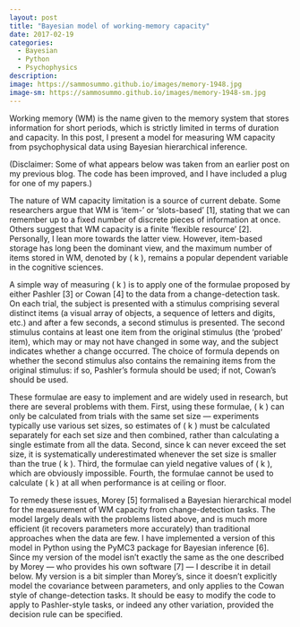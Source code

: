 ```yaml
---
layout: post
title: "Bayesian model of working-memory capacity"
date: 2017-02-19
categories:
  - Bayesian
  - Python
  - Psychophysics
description:
image: https://sammosummo.github.io/images/memory-1948.jpg
image-sm: https://sammosummo.github.io/images/memory-1948-sm.jpg
---
```

Working memory (WM) is the name given to the memory system that stores information for short periods, which is strictly limited in terms of duration and capacity. In this post, I present a model for measuring WM capacity from psychophysical data using Bayesian hierarchical inference.

(Disclaimer: Some of what appears below was taken from an earlier post on my previous blog. The code has been improved, and I have included a plug for one of my papers.)

The nature of WM capacity limitation is a source of current debate. Some researchers argue that WM is ‘item-’ or ‘slots-based’ [1], stating that we can remember up to a fixed number of discrete pieces of information at once. Others suggest that WM capacity is a finite ‘flexible resource’ [2]. Personally, I lean more towards the latter view. However, item-based storage has long been the dominant view, and the maximum number of items stored in WM, denoted by \( k \), remains a popular dependent variable in the cognitive sciences.

A simple way of measuring  \( k \) is to apply one of the formulae proposed by either Pashler [3] or Cowan [4] to the data from a change-detection task. On each trial, the subject is presented with a stimulus comprising several distinct items (a visual array of objects, a sequence of letters and digits, etc.) and after a few seconds, a second stimulus is presented. The second stimulus contains at least one item from the original stimulus (the ‘probed’ item), which may or may not have changed in some way, and the subject indicates whether a change occurred. The choice of formula depends on whether the second stimulus also contains the remaining items from the original stimulus: if so, Pashler’s formula should be used; if not, Cowan’s should be used.

These formulae are easy to implement and are widely used in research, but there are several problems with them. First, using these formulae, \( k \) can only be calculated from trials with the same set size — experiments typically use various set sizes, so estimates of  \( k \) must be calculated separately for each set size and then combined, rather than calculating a single estimate from all the data. Second, since k can never exceed the set size, it is systematically underestimated whenever the set size is smaller than the true  \( k \). Third, the formulae can yield negative values of  \( k \), which are obviously impossible. Fourth, the formulae cannot be used to calculate  \( k \) at all when performance is at ceiling or floor.

To remedy these issues, Morey [5] formalised a Bayesian hierarchical model for the measurement of WM capacity from change-detection tasks. The model largely deals with the problems listed above, and is much more efficient (it recovers parameters more accurately) than traditional approaches when the data are few. I have implemented a version of this model in Python using the PyMC3 package for Bayesian inference [6]. Since my version of the model isn’t exactly the same as the one described by Morey — who provides his own software [7] — I describe it in detail below. My version is a bit simpler than Morey’s, since it doesn’t explicitly model the covariance between parameters, and only applies to the Cowan style of change-detection tasks. It should be easy to modify the code to apply to Pashler-style tasks, or indeed any other variation, provided the decision rule can be specified.

